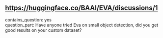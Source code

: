 ## https://huggingface.co/BAAI/EVA/discussions/1

contains_question: yes  
question_part: Have anyone tried Eva on small object detection, did you get good results on your custom dataset?